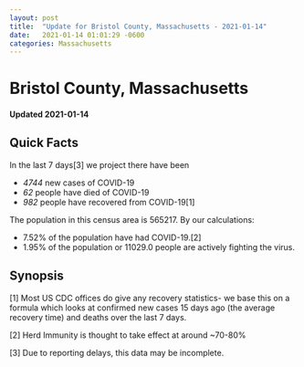 ```yaml
---
layout: post
title:  "Update for Bristol County, Massachusetts - 2021-01-14"
date:   2021-01-14 01:01:29 -0600
categories: Massachusetts
---
```


# Bristol County, Massachusetts
#### Updated 2021-01-14

## Quick Facts

In the last 7 days[3] we project there have been
- *4744* new cases of COVID-19
- *62* people have died of COVID-19
- *982* people have recovered from COVID-19[1]

The population in this census area is 565217. By our calculations:
- 7.52% of the population have had COVID-19.[2]
- 1.95% of the population or 11029.0 people are actively fighting the virus.

## Synopsis




[1] Most US CDC offices do give any recovery statistics- we base this on a formula which looks at confirmed new cases
15 days ago (the average recovery time) and deaths over the last 7 days.

[2] Herd Immunity is thought to take effect at around ~70-80%

[3] Due to reporting delays, this data may be incomplete.
 
    